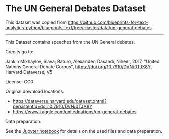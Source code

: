 # The UN General Debates Dataset

This dataset was copied from https://github.com/blueprints-for-text-analytics-python/blueprints-text/tree/master/data/un-general-debates

---

This Dataset contains speeches from the UN General debates.

Credits go to:

Jankin Mikhaylov, Slava; Baturo, Alexander; Dasandi, Niheer, 2017, "United Nations General Debate Corpus", https://doi.org/10.7910/DVN/0TJX8Y, Harvard Dataverse, V5

License: CC0

Original download locations:

* https://dataverse.harvard.edu/dataset.xhtml?persistentId=doi:10.7910/DVN/0TJX8Y
* https://www.kaggle.com/unitednations/un-general-debates

Data preparation:

See the [Jupyter notebook](UN_General_Debates_Preparation.ipynb) for details on the used files and data preparation.
